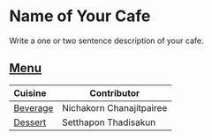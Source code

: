 # Name of Your Cafe

Write a one or two sentence description of your cafe.

## [Menu](menu.md)


| Cuisine                                | Contributor              |
|:---------------------------------------|--------------------------|
| [Beverage](menu.md#beverage-menu)      | Nichakorn Chanajitpairee |
| [Dessert](menu.md#Dessert)             | Setthapon Thadisakun |

